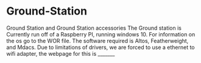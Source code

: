 # Ground-Station
Ground Station and Ground Station accessories
The Ground station is Currently run off of a Raspberry PI, running windows 10. For information on the os go to the WOR file.
The software required is Altos, Featherweight, and Mdacs.
Due to limitations of drivers, we are forced to use a ethernet to wifi adapter, the webpage for this is _______
